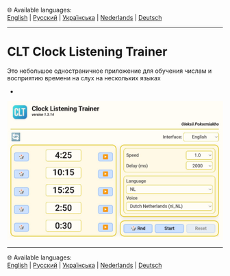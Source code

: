 🌐 Available languages:  
[English](README.en.md) | [Русский](README.ru.md) | [Українська](README.uk.md) | [Nederlands](README.nl.md) | [Deutsch](README.de.md)

---

# CLT Clock Listening Trainer
Это небольшое одностраничное приложение для обучения числам и восприятию времени на слух на нескольких языках

-
 
![Appearance of the application](screenshots/app.png)

---

🌐 Available languages:  
[English](README.en.md) | [Русский](README.ru.md) | [Українська](README.uk.md) | [Nederlands](README.nl.md) | [Deutsch](README.de.md)
